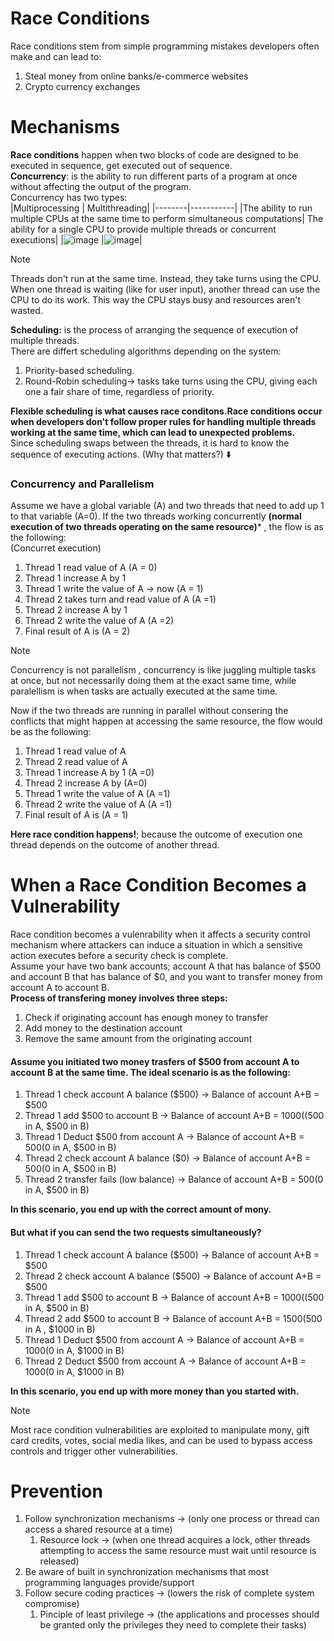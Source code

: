# Race Conditions
Race conditions stem from simple programming mistakes developers often make and can lead to: </br>
1. Steal money from online banks/e-commerce websites
2. Crypto currency exchanges</br>

# Mechanisms
**Race conditions** happen when two blocks of code are designed to be executed in sequence, get executed out of sequence.</br>
**Concurrency**: is the ability to run different parts of a program at once without affecting the output of the program.</br>
Concurrency has two types:</br>
|Multiprocessing | Multithreading|
|--------|-----------|
|The ability to run multiple CPUs at the same time to perform simultaneous computations| The ability for a single CPU to provide multiple threads or concurrent executions|
|![image](https://github.com/user-attachments/assets/28a3e8c9-a247-4805-978e-01822d820398) |![image](https://github.com/user-attachments/assets/8418629b-663f-427e-adb1-5f9ddee983ba)|

>[!Note]
>Threads don't run at the same time. Instead, they take turns using the CPU.
>When one thread is waiting (like for user input), another thread can use the CPU to do its work. This way the CPU stays busy and resources aren't wasted.</br>

**Scheduling:** is the process of arranging the sequence of execution of multiple threads.</br>
There are differt scheduling algorithms depending on the system:</br>
1.  Priority-based scheduling.  
2. Round-Robin scheduling-> tasks take turns using the CPU, giving each one a fair share of time, regardless of priority.</br>

**Flexible scheduling is what causes race conditons.Race conditions occur when developers don't follow proper rules for handling multiple threads working at the same time, which can lead to unexpected problems.** </br>
Since scheduling swaps between the threads, it is hard to know the sequence of executing actions. (Why that matters?) ⬇️
### Concurrency and Parallelism
Assume we have a global variable (A) and two threads that need to add up 1 to that variable (A=0). If the two threads working concurrently **(normal execution of two threads operating on the same resource)*** , the flow is as the following:</br>
(Concurret execution)
1. Thread 1 read value of A (A = 0)
2. Thread 1 increase A by 1
3. Thread 1 write the value of A -> now (A = 1)
4. Thread 2  takes turn and read value of A (A =1)
5. Thread 2 increase A by 1
6. Thread 2 write the value of A (A =2)
7. Final result of A is (A = 2)</br>
>[!Note]
>Concurrency is not parallelism , concurrency is like juggling multiple tasks at once, but not necessarily doing them at the exact same time, while paralellism  is when tasks are actually executed at the same time.</br>

Now if the two threads are running in parallel without consering the conflicts that might happen at accessing the same resource, the flow would be as the following: </br>
1. Thread 1 read value of A
2. Thread 2 read value of A 
3. Thread 1 increase A by 1 (A =0)
4. Thread 2 increase A by (A=0)
5. Thread 1 write the value of A (A =1)
6. Thread 2 write the value of A (A =1)
7. Final result of A is (A = 1) </br>

**Here race condition happens!**; because the outcome of execution one thread depends on the outcome of another thread.
# When a Race Condition Becomes a Vulnerability
Race condition becomes a vulenrability when it affects a security control mechanism where attackers can induce a situation in which a sensitive action executes before a security check is complete.</br>
Assume your have two bank accounts; account A that has balance of $500 and account B that has balance of $0, and you want to transfer money from account A to account B. </br>
**Process of transfering money involves three steps:** </br>
1. Check if originating account has enough money to transfer
2. Add money to the destination account
3. Remove the same amount from the originating account</br>

#### Assume you initiated two money trasfers of $500 from account A to account B at the same time. The ideal scenario is as the following:</br>
1. Thread 1 check account A balance ($500) -> Balance of account A+B = $500
2. Thread 1 add $500 to account B -> Balance of account A+B = $1000 (($500 in A, $500 in B)
3. Thread 1 Deduct $500 from account A -> Balance of account A+B = $500 ($0 in A, $500 in B)
4. Thread 2 check account A balance ($0) -> Balance of account A+B = $500 ($0 in A, $500 in B)
5. Thread 2 transfer fails (low balance) -> Balance of account A+B = $500 ($0 in A, $500 in B) </br>

**In this scenario, you end up with the correct amount of mony.** </br>

#### But what if you can send the two requests simultaneously?</br>
1. Thread 1 check account A balance ($500) -> Balance of account A+B = $500
2. Thread 2 check account A balance ($500) -> Balance of account A+B = $500
3. Thread 1 add $500 to account B -> Balance of account A+B = $1000 (($500 in A, $500 in B)
4. Thread 2 add $500 to account B -> Balance of account A+B = $1500 ($500 in A , $1000 in B)
5. Thread 1 Deduct $500 from account A ->  Balance of account A+B = $1000 ($0 in A, $1000 in B)
6. Thread 2 Deduct $500 from account A ->  Balance of account A+B = $1000 ($0 in A, $1000 in B) </br>

**In this scenario, you end up with more money than you started with.**
>[!Note]
> Most race condition vulnerabilities are exploited to manipulate mony, gift card credits, votes, social media likes, and can be used to bypass access controls and trigger other vulnerabilities.</br>

# Prevention
1. Follow synchronization mechanisms -> (only one process or thread can access a shared resource at a time)
    1. Resource lock -> (when one thread acquires a lock, other threads attempting to access the same resource must wait until resource is released)
2. Be aware of built in synchronization mechanisms that most programming languages provide/support
3. Follow secure coding practices -> (lowers the risk of complete system compromise)
    1. Pinciple of least privilege -> (the applications and processes should be granted only the privileges they need to complete their tasks)</br>
